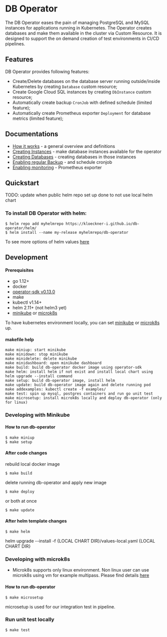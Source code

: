 # DB Operator

The DB Operator eases the pain of managing PostgreSQL and MySQL instances for applications running in Kubernetes. The Operator creates databases and make them available in the cluster via Custom Resource. It is designed to support the on demand creation of test environments in CI/CD pipelines.

## Features

DB Operator provides following features:

* Create/Delete databases on the database server running outside/inside Kubernetes by creating `Database` custom resource;
* Create Google Cloud SQL instances by creating `DbInstance` custom resource;
* Automatically create backup `CronJob` with defined schedule (limited feature);
* Automatically create Prometheus exporter `Deployment` for database metrics (limited feature);

## Documentations
* [How it works](docs/howitworks.md) - a general overview and definitions
* [Creating Instances](docs/creatinginstances.md) - make database instances available for the operator
* [Creating Databases](docs/creatingdatabases.md) - creating databases in those instances
* [Enabling regular Backup](docs/enablingbackup.md) - and schedule cronjob
* [Enabling monitoring](docs/enablingmonitoring.md) - Prometheus exporter

## Quickstart
TODO: update when public helm repo set up done to not use local helm chart

### To install DB Operator with helm:

```
$ helm repo add myhelmrepo https://kloeckner-i.github.io/db-operator/helm/
$ helm install --name my-release myhelmrepo/db-operator
```

To see more options of helm values [here](helm/README.md)

## Development

#### Prerequisites
* go 1.12+
* docker
* [operator-sdk v0.13.0](https://github.com/operator-framework/operator-sdk/releases/tag/v0.13.0)
* make
* kubectl v1.14+
* helm 2.11+ (not helm3 yet)
* [minikube](https://kubernetes.io/docs/tasks/tools/install-minikube/) or [microk8s](https://microk8s.io/)

To have kubernetes environment locally, you can set [minikube](https://kubernetes.io/docs/tasks/tools/install-minikube/) or [microk8s](https://microk8s.io/) up.


#### makefile help

```
make miniup: start minikube
make minidown: stop minikube
make minidelete: delete minikube
make minidashboard: open minikube dashboard
make build: build db-operator docker image using operator-sdk
make helm: install helm if not exist and install local chart using helm upgrade --install command
make setup: build db-operator image, install helm
make update: build db-operator image again and delete running pod
make addexamples: kubectl create -f examples/
make test: spin up mysql, postgres containers and run go unit test
make microsetup: install microk8s locally and deploy db-operator (only for linux)
```

### Developing with Minikube

#### How to run db-operator

```
$ make miniup
$ make setup
```

#### After code changes

rebuild local docker image
```
$ make build
```

delete running db-operator and apply new image
```
$ make deploy
```

or both at once
```
$ make update
```

#### After helm template changes

```
$ make helm
```
helm upgrade --install -f {LOCAL CHART DIR}/values-local.yaml {LOCAL CHART DIR}

### Developing with microk8s

* Microk8s supports only linux environment. Non linux user can use microk8s using vm for example multipass. Please find details [here](https://microk8s.io/)

#### How to run db-operator

```
$ make microsetup
```

microsetup is used for our integration test in pipeline.

### Run unit test locally

```
$ make test
```